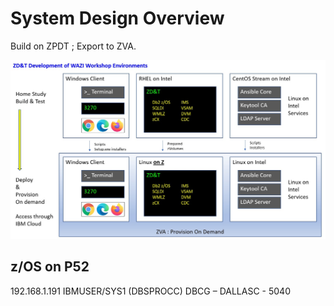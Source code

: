 # System Design Overview

Build on ZPDT ; Export to ZVA.

![SD](images/sysdesign.jpg)

## z/OS on P52

192.168.1.191
IBMUSER/SYS1 (DBSPROCC)
DBCG – DALLASC - 5040
 
 
